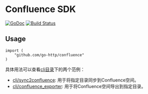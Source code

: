 # Confluence SDK
[![GoDoc](https://godoc.org/github.com/go-http/confluence?status.svg)](https://godoc.org/github.com/go-http/confluence)
[![Build Status](https://travis-ci.com/go-http/confluence.svg?branch=master)](https://travis-ci.com/go-http/confluence)

## Usage

```golang
import (
	"github.com/go-http/confluence"
)
```

具体用法可以查看[cli目录](cli/)下的两个范例：

- [cli/sync2confluence](cli/sync2confluence/): 用于将指定目录同步到Confluence空间。
- [cli/confluence_exporter](cli/confluence_exporter/): 用于将Confluence空间导出到指定目录。
